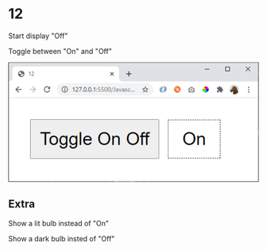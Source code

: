# 12

Start display "Off"

Toggle between "On" and "Off"

![](img/12.png)

## Extra

Show a lit bulb instead of "On"

Show a dark bulb insted of "Off"